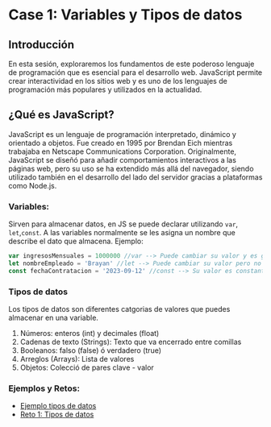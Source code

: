 # Case 1: Variables y Tipos de datos

## Introducción

En esta sesión, exploraremos los fundamentos de este poderoso lenguaje de programación que es esencial para el desarrollo web. JavaScript permite crear interactividad en los sitios web y es uno de los lenguajes de programación más populares y utilizados en la actualidad.

## ¿Qué es JavaScript?

JavaScript es un lenguaje de programación interpretado, dinámico y orientado a objetos. Fue creado en 1995 por Brendan Eich mientras trabajaba en Netscape Communications Corporation. Originalmente, JavaScript se diseñó para añadir comportamientos interactivos a las páginas web, pero su uso se ha extendido más allá del navegador, siendo utilizado también en el desarrollo del lado del servidor gracias a plataformas como Node.js.

### Variables:

Sirven para almacenar datos, en JS se puede declarar utilizando `var`, `let`,`const`. A las variables normalmente se les asigna un nombre que describe el dato que almacena.
Ejemplo:

```javascript
var ingresosMensuales = 1000000 //var --> Puede cambiar su valor y es global
let nombreEmpleado = 'Brayan' //let --> Puede cambiar su valor pero no es global
const fechaContratacion = '2023-09-12' //const --> Su valor es constante
```

### Tipos de datos

Los tipos de datos son diferentes catgorias de valores que puedes almacenar en una variable.

1. Números: enteros (int) y decimales (float)
2. Cadenas de texto (Strings): Texto que va encerrado entre comillas
3. Booleanos: falso (false) ó verdadero (true)
4. Arreglos (Arrays): Lista de valores
5. Objetos: Colecció de pares clave - valor

### Ejemplos y Retos:

- [Ejemplo tipos de datos](/clases/clase-01-tipos-de-datos/ejemplos.js)
- [Reto 1: Tipos de datos](/retos/reto-01-tipos-de-datos/README.md)
